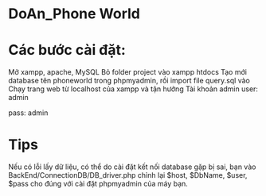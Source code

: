 # DoAn_Phone World
# Các bước cài đặt:
Mở xampp, apache, MySQL
Bỏ folder project vào xampp htdocs
Tạo mới database tên phoneworld trong phpmyadmin, rồi import file query.sql vào
Chạy trang web từ localhost của xampp và tận hưởng
Tài khoản admin
user: admin

pass: admin

# Tips
Nếu có lỗi lấy dữ liệu, có thể do cài đặt kết nối database gặp bị sai, bạn vào BackEnd/ConnectionDB/DB_driver.php chỉnh lại $host, $DbName, $user, $pass cho đúng với cài đặt phpmyadmin của máy bạn.
